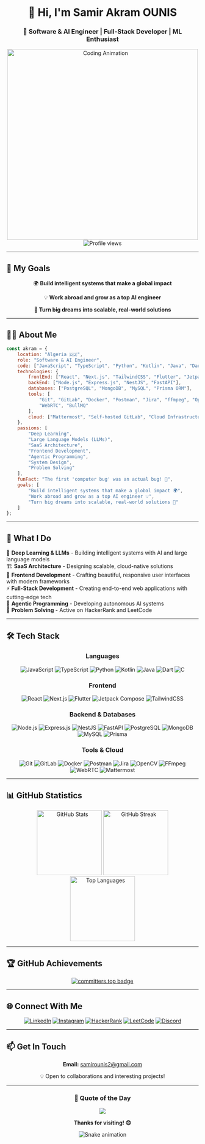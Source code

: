 <div align="center">
  
# 👋 Hi, I'm Samir Akram OUNIS

### 🚀 Software & AI Engineer | Full-Stack Developer | ML Enthusiast

<img src="https://media4.giphy.com/media/v1.Y2lkPTc5MGI3NjExYWEzbnZwN281bTBwbjl3dTZuNnkwenl2Nm50YmJqN29kaGxkOG9mYiZlcD12MV9pbnRlcm5hbF9naWZfYnlfaWQmY3Q9Zw/qgQUggAC3Pfv687qPC/giphy.gif" width="500" alt="Coding Animation"/>

<img src="https://komarev.com/ghpvc/?username=akramoo&label=Profile%20views&color=blueviolet&style=for-the-badge" alt="Profile views" />

</div>

---

## 🎯 My Goals

<div align="center">

🌍 **Build intelligent systems that make a global impact**

💡 **Work abroad and grow as a top AI engineer**

🚀 **Turn big dreams into scalable, real-world solutions**

</div>

---

## 🧑‍💻 About Me

```javascript
const akram = {
    location: "Algeria 🇩🇿",
    role: "Software & AI Engineer",
    code: ["JavaScript", "TypeScript", "Python", "Kotlin", "Java", "Dart", "C"],
    technologies: {
        frontEnd: ["React", "Next.js", "TailwindCSS", "Flutter", "Jetpack Compose"],
        backEnd: ["Node.js", "Express.js", "NestJS", "FastAPI"],
        databases: ["PostgreSQL", "MongoDB", "MySQL", "Prisma ORM"],
        tools: [
            "Git", "GitLab", "Docker", "Postman", "Jira", "ffmpeg", "OpenCV",
            "WebRTC", "BullMQ"
        ],
        cloud: ["Mattermost", "Self-hosted GitLab", "Cloud Infrastructure Management"]
    },
    passions: [
        "Deep Learning", 
        "Large Language Models (LLMs)",
        "SaaS Architecture",
        "Frontend Development",
        "Agentic Programming",
        "System Design",
        "Problem Solving"
    ],
    funFact: "The first 'computer bug' was an actual bug! 🐛",
    goals: [
        "Build intelligent systems that make a global impact 🌍",
        "Work abroad and grow as a top AI engineer 💡",
        "Turn big dreams into scalable, real-world solutions 🚀"
    ]
};
```

---

## 💼 What I Do

🧠 **Deep Learning & LLMs** - Building intelligent systems with AI and large language models  
🏗️ **SaaS Architecture** - Designing scalable, cloud-native solutions  
🎨 **Frontend Development** - Crafting beautiful, responsive user interfaces with modern frameworks  
⚡ **Full-Stack Development** - Creating end-to-end web applications with cutting-edge tech  
🤖 **Agentic Programming** - Developing autonomous AI systems  
🧩 **Problem Solving** - Active on HackerRank and LeetCode  

---

## 🛠️ Tech Stack

<div align="center">

### Languages
![JavaScript](https://img.shields.io/badge/JavaScript-F7DF1E?style=for-the-badge&logo=javascript&logoColor=black)
![TypeScript](https://img.shields.io/badge/TypeScript-007ACC?style=for-the-badge&logo=typescript&logoColor=white)
![Python](https://img.shields.io/badge/Python-3776AB?style=for-the-badge&logo=python&logoColor=white)
![Kotlin](https://img.shields.io/badge/Kotlin-0095D5?style=for-the-badge&logo=kotlin&logoColor=white)
![Java](https://img.shields.io/badge/Java-ED8B00?style=for-the-badge&logo=openjdk&logoColor=white)
![Dart](https://img.shields.io/badge/Dart-0175C2?style=for-the-badge&logo=dart&logoColor=white)
![C](https://img.shields.io/badge/C-00599C?style=for-the-badge&logo=c&logoColor=white)

### Frontend
![React](https://img.shields.io/badge/React-20232A?style=for-the-badge&logo=react&logoColor=61DAFB)
![Next.js](https://img.shields.io/badge/Next.js-000000?style=for-the-badge&logo=next.js&logoColor=white)
![Flutter](https://img.shields.io/badge/Flutter-02569B?style=for-the-badge&logo=flutter&logoColor=white)
![Jetpack Compose](https://img.shields.io/badge/Jetpack%20Compose-4285F4?style=for-the-badge&logo=jetpack-compose&logoColor=white)
![TailwindCSS](https://img.shields.io/badge/Tailwind_CSS-38B2AC?style=for-the-badge&logo=tailwind-css&logoColor=white)

### Backend & Databases
![Node.js](https://img.shields.io/badge/Node.js-43853D?style=for-the-badge&logo=node.js&logoColor=white)
![Express.js](https://img.shields.io/badge/Express.js-404D59?style=for-the-badge)
![NestJS](https://img.shields.io/badge/NestJS-E0234E?style=for-the-badge&logo=nestjs&logoColor=white)
![FastAPI](https://img.shields.io/badge/FastAPI-009688?style=for-the-badge&logo=fastapi&logoColor=white)
![PostgreSQL](https://img.shields.io/badge/PostgreSQL-316192?style=for-the-badge&logo=postgresql&logoColor=white)
![MongoDB](https://img.shields.io/badge/MongoDB-4EA94B?style=for-the-badge&logo=mongodb&logoColor=white)
![MySQL](https://img.shields.io/badge/MySQL-005C84?style=for-the-badge&logo=mysql&logoColor=white)
![Prisma](https://img.shields.io/badge/Prisma-3982CE?style=for-the-badge&logo=Prisma&logoColor=white)

### Tools & Cloud
![Git](https://img.shields.io/badge/GIT-E44C30?style=for-the-badge&logo=git&logoColor=white)
![GitLab](https://img.shields.io/badge/GitLab-330F63?style=for-the-badge&logo=gitlab&logoColor=white)
![Docker](https://img.shields.io/badge/Docker-2496ED?style=for-the-badge&logo=docker&logoColor=white)
![Postman](https://img.shields.io/badge/Postman-FF6C37?style=for-the-badge&logo=postman&logoColor=white)
![Jira](https://img.shields.io/badge/Jira-0052CC?style=for-the-badge&logo=jira&logoColor=white)
![OpenCV](https://img.shields.io/badge/OpenCV-5C3EE8?style=for-the-badge&logo=opencv&logoColor=white)
![FFmpeg](https://img.shields.io/badge/FFmpeg-007808?style=for-the-badge&logo=ffmpeg&logoColor=white)
![WebRTC](https://img.shields.io/badge/WebRTC-333333?style=for-the-badge&logo=webrtc&logoColor=white)
![Mattermost](https://img.shields.io/badge/Mattermost-0058CC?style=for-the-badge&logo=mattermost&logoColor=white)

</div>

---

## 📊 GitHub Statistics

<div align="center">
  <img src="https://github-readme-stats.vercel.app/api?username=akramoo&show_icons=true&theme=tokyonight&hide_border=true&count_private=true" alt="GitHub Stats" height="170"/>
  <img src="https://github-readme-streak-stats.herokuapp.com/?user=akramoo&theme=tokyonight&hide_border=true" alt="GitHub Streak" height="170"/>
</div>

<div align="center">
  <img src="https://github-readme-stats.vercel.app/api/top-langs/?username=akramoo&layout=compact&theme=tokyonight&hide_border=true&langs_count=8" alt="Top Languages" height="170"/>
</div>

---

## 🏆 GitHub Achievements

<div align="center">
  
[![committers.top badge](https://user-badge.committers.top/algeria/akramoo.svg)](https://user-badge.committers.top/algeria/akramoo)

</div>

---

## 🌐 Connect With Me

<div align="center">

[![LinkedIn](https://img.shields.io/badge/LinkedIn-0077B5?style=for-the-badge&logo=linkedin&logoColor=white)](https://linkedin.com/in/samir-akram-ounis)
[![Instagram](https://img.shields.io/badge/Instagram-E4405F?style=for-the-badge&logo=instagram&logoColor=white)](https://instagram.com/akira_.ao)
[![HackerRank](https://img.shields.io/badge/-Hackerrank-2EC866?style=for-the-badge&logo=HackerRank&logoColor=white)](https://www.hackerrank.com/samirounis2)
[![LeetCode](https://img.shields.io/badge/-LeetCode-FFA116?style=for-the-badge&logo=LeetCode&logoColor=black)](https://www.leetcode.com/akramoo)
[![Discord](https://img.shields.io/badge/Discord-7289DA?style=for-the-badge&logo=discord&logoColor=white)](https://discord.gg/akramounis)

</div>

---

## 📫 Get In Touch

<div align="center">

**Email:** samirounis2@gmail.com

💡 Open to collaborations and interesting projects!

</div>

---

<div align="center">
  
### 💭 Quote of the Day
  
![](https://quotes-github-readme.vercel.app/api?type=horizontal&theme=tokyonight)

</div>

<div align="center">
  
**Thanks for visiting! 😊**

![Snake animation](https://raw.githubusercontent.com/akramoo/akramoo/output/github-contribution-grid-snake-dark.svg)

</div>
